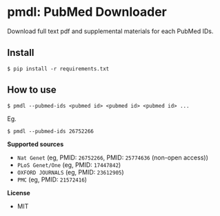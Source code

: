 # pmdl: PubMed Downloader

Download full text pdf and supplemental materials for each PubMed IDs.

## Install

```
$ pip install -r requirements.txt
```

## How to use

```
$ pmdl --pubmed-ids <pubmed id> <pubmed id> <pubmed id> ...
```

Eg.

```
$ pmdl --pubmed-ids 26752266
```

**Supported sources**

- `Nat Genet` (eg, PMID: `26752266`, PMID: `25774636` (non-open access))
- `PLoS Genet/One` (eg, PMID: `17447842`)
- `OXFORD JOURNALS` (eg, PMID: `23612905`)
- `PMC` (eg, PMID: `21572416`)

**License**

- MIT
